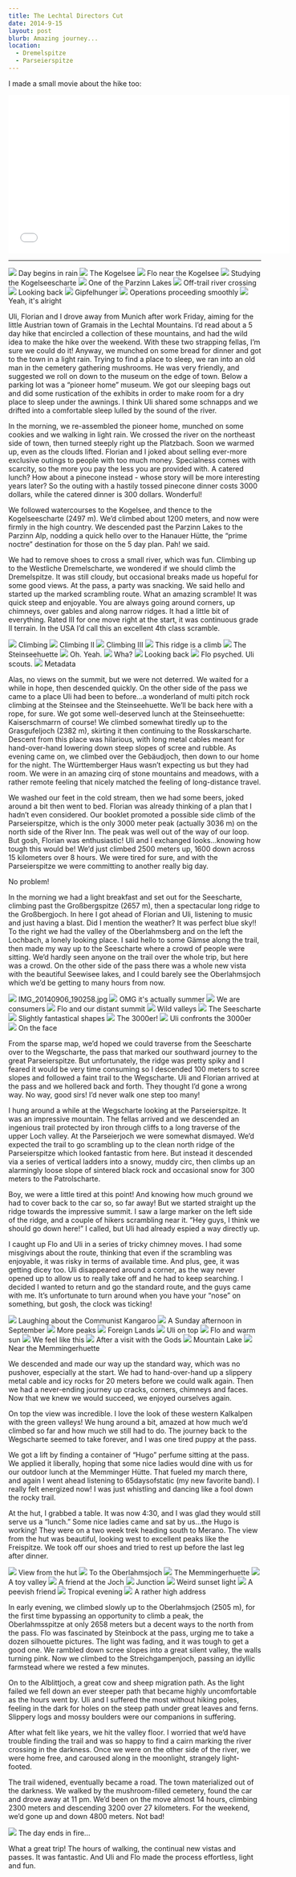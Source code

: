```yaml
---
title: The Lechtal Directors Cut
date: 2014-9-15
layout: post
blurb: Amazing journey...
location:
  - Dremelspitze
  - Parseierspitze
---
```


I made a small movie about the hike too:
<iframe width="560" height="315" src="//www.youtube.com/embed/cnDMvHYxNNY"
frameborder="0" allowfullscreen></iframe>

---

<a href='https://www.flickr.com/photos/55338612@N00/15350499510'>
<img src='https://farm6.static.flickr.com/5599/15350499510_7289a8ab26_b.jpg'></a>
Day begins in rain



<a href='https://www.flickr.com/photos/55338612@N00/15512446816'>
<img src='https://farm4.static.flickr.com/3953/15512446816_3c875a4670_b.jpg'></a>
The Kogelsee



<a href='https://www.flickr.com/photos/55338612@N00/15349974298'>
<img src='https://farm4.static.flickr.com/3948/15349974298_9933551691_b.jpg'></a>
Flo near the Kogelsee



<a href='https://www.flickr.com/photos/55338612@N00/15536168245'>
<img src='https://farm4.static.flickr.com/3944/15536168245_3839dfa0f0_b.jpg'></a>
Studying the Kogelseescharte



<a href='https://www.flickr.com/photos/55338612@N00/14915420304'>
<img src='https://farm4.static.flickr.com/3933/14915420304_9af1c1668a_b.jpg'></a>
One of the Parzinn Lakes



<a href='https://www.flickr.com/photos/55338612@N00/15350540220'>
<img src='https://farm4.static.flickr.com/3931/15350540220_4a89d4fb4d_b.jpg'></a>
Off-trail river crossing



<a href='https://www.flickr.com/photos/55338612@N00/15350542090'>
<img src='https://farm6.static.flickr.com/5609/15350542090_20eaf90818_b.jpg'></a>
Looking back



<a href='https://www.flickr.com/photos/55338612@N00/15536185675'>
<img src='https://farm4.static.flickr.com/3938/15536185675_ef657bc2cb_b.jpg'></a>
Gipfelhunger



<a href='https://www.flickr.com/photos/55338612@N00/15533484741'>
<img src='https://farm4.static.flickr.com/3949/15533484741_9d14bcf58d_b.jpg'></a>
Operations proceeding smoothly



<a href='https://www.flickr.com/photos/55338612@N00/15533486901'>
<img src='https://farm4.static.flickr.com/3928/15533486901_83fdfea772_b.jpg'></a>
Yeah, it's alright



Uli, Florian and I drove away from Munich after work Friday, aiming for the
little Austrian town of Gramais in the Lechtal Mountains. I’d read about a 5 day
hike that encircled a collection of these mountains, and had the wild idea to
make the hike over the weekend. With these two strapping fellas, I’m sure we
could do it!  Anyway, we munched on some bread for dinner and got to the town in
a light rain. Trying to find a place to sleep, we ran into an old man in the
cemetery gathering mushrooms. He was very friendly, and suggested we roll on
down to the museum on the edge of town. Below a parking lot was a “pioneer home”
museum. We got our sleeping bags out and did some rustication of the exhibits in
order to make room for a dry place to sleep under the awnings. I think Uli
shared some schnapps and we drifted into a comfortable sleep lulled by the sound
of the river.

In the morning, we re-assembled the pioneer home, munched on some cookies and we
walking in light rain. We crossed the river on the northeast side of town, then
turned steeply right up the Platzbach. Soon we warmed up, even as the clouds
lifted. Florian and I joked about selling ever-more exclusive outings to people
with too much money. Specialness comes with scarcity, so the more you pay the
less you are provided with. A catered lunch? How about a pinecone instead -
whose story will be more interesting years later? So the outing with a hastily
tossed pinecone dinner costs 3000 dollars, while the catered dinner is 300
dollars. Wonderful!

We followed watercourses to the Kogelsee, and thence to the Kogelseescharte
(2497 m). We’d climbed about 1200 meters, and now were firmly in the high
country. We descended past the Parzinn Lakes to the Parzinn Alp, nodding a quick
hello over to the Hanauer Hütte, the “prime noctre” destination for those on the
5 day plan. Pah! we said.

We had to remove shoes to cross a small river, which was fun. Climbing up to the
Westliche Dremelscharte, we wondered if we should climb the Dremelspitze. It was
still cloudy, but occasional breaks made us hopeful for some good views. At the
pass, a party was snacking. We said hello and started up the marked scrambling
route. What an amazing scramble! It was quick steep and enjoyable. You are
always going around corners, up chimneys, over gables and along narrow
ridges. It had a little bit of everything. Rated III for one move right at the
start, it was continuous grade II terrain. In the USA I’d call this an excellent
4th class scramble.

<a href='https://www.flickr.com/photos/55338612@N00/15350020438'>
<img src='https://farm4.static.flickr.com/3936/15350020438_221e3aaaec_b.jpg'></a>
Climbing



<a href='https://www.flickr.com/photos/55338612@N00/15533490821'>
<img src='https://farm4.static.flickr.com/3937/15533490821_659250c19c_b.jpg'></a>
Climbing II



<a href='https://www.flickr.com/photos/55338612@N00/14915442994'>
<img src='https://farm6.static.flickr.com/5612/14915442994_0f299284a6_b.jpg'></a>
Climbing III



<a href='https://www.flickr.com/photos/55338612@N00/15533494471'>
<img src='https://farm4.static.flickr.com/3929/15533494471_d3e526887b_b.jpg'></a>
This ridge is a climb



<a href='https://www.flickr.com/photos/55338612@N00/15512494536'>
<img src='https://farm4.static.flickr.com/3936/15512494536_b0fbbef9b0_b.jpg'></a>
The Steinseehuette



<a href='https://www.flickr.com/photos/55338612@N00/15349562859'>
<img src='https://farm4.static.flickr.com/3939/15349562859_6ba59f49ce_b.jpg'></a>
Oh. Yeah.



<a href='https://www.flickr.com/photos/55338612@N00/15350032978'>
<img src='https://farm4.static.flickr.com/3930/15350032978_97b1d70071_b.jpg'></a>
Wha?



<a href='https://www.flickr.com/photos/55338612@N00/15536205525'>
<img src='https://farm4.static.flickr.com/3953/15536205525_c1b86cf5c9_b.jpg'></a>
Looking back



<a href='https://www.flickr.com/photos/55338612@N00/15537030572'>
<img src='https://farm6.static.flickr.com/5597/15537030572_3a98b695e5_b.jpg'></a>
Flo psyched. Uli scouts.



<a href='https://www.flickr.com/photos/55338612@N00/15350187507'>
<img src='https://farm6.static.flickr.com/5602/15350187507_b5bbe15932_b.jpg'></a>
Metadata



Alas, no views on the summit, but we were not deterred. We waited for a while in
hope, then descended quickly. On the other side of the pass we came to a place
Uli had been to before…a wonderland of multi pitch rock climbing at the Steinsee
and the Steinseehuette. We’ll be back here with a rope, for sure. We got some
well-deserved lunch at the Steinseehuette: Kaiserschmarrn of course! We climbed
somewhat tiredly up to the Grasgufeljoch (2382 m), skirting it then continuing
to the Rosskarscharte. Descent from this place was hilarious, with long metal
cables meant for hand-over-hand lowering down steep slopes of scree and
rubble. As evening came on, we climbed over the Gebäudjoch, then down to our
home for the night. The Württemberger Haus wasn’t expecting us but they had
room. We were in an amazing cirq of stone mountains and meadows, with a rather
remote feeling that nicely matched the feeling of long-distance travel.

We washed our feet in the cold stream, then we had some beers, joked around a
bit then went to bed. Florian was already thinking of a plan that I hadn’t even
considered. Our booklet promoted a possible side climb of the Parseierspitze,
which is the only 3000 meter peak (actually 3036 m) on the north side of the
River Inn. The peak was well out of the way of our loop. But gosh, Florian was
enthusiastic! Uli and I exchanged looks…knowing how tough this would be! We’d
just climbed 2500 meters up, 1600 down across 15 kilometers over 8 hours. We
were tired for sure, and with the Parseierspitze we were committing to another
really big day.

No problem!

In the morning we had a light breakfast and set out for the Seescharte, climbing
past the Großbergspitze (2657 m), then a spectacular long ridge to the
Großbergjoch. In here I got ahead of Florian and Uli, listening to music and
just having a blast. Did I mention the weather? It was perfect blue sky!! To the
right we had the valley of the Oberlahmsberg and on the left the Lochbach, a
lonely looking place. I said hello to some Gämse along the trail, then made my
way up to the Seescharte where a crowd of people were sitting. We’d hardly seen
anyone on the trail over the whole trip, but here was a crowd. On the other side
of the pass there was a whole new vista with the beautiful Seewisee lakes, and I
could barely see the Oberlahmsjoch which we’d be getting to many hours from now.

<a href='https://www.flickr.com/photos/55338612@N00/15533506041'>
<img src='https://farm6.static.flickr.com/5609/15533506041_33baab9b60_b.jpg'></a>
IMG_20140906_190258.jpg



<a href='https://www.flickr.com/photos/55338612@N00/15350568330'>
<img src='https://farm4.static.flickr.com/3946/15350568330_942568d73a_b.jpg'></a>
OMG it's actually summer



<a href='https://www.flickr.com/photos/55338612@N00/15537036592'>
<img src='https://farm6.static.flickr.com/5605/15537036592_247a1fb245_b.jpg'></a>
We are consumers



<a href='https://www.flickr.com/photos/55338612@N00/14916026533'>
<img src='https://farm6.static.flickr.com/5606/14916026533_2769b74f60_b.jpg'></a>
Flo and our distant summit



<a href='https://www.flickr.com/photos/55338612@N00/15350042668'>
<img src='https://farm6.static.flickr.com/5604/15350042668_e9bf166afd_b.jpg'></a>
Wild valleys



<a href='https://www.flickr.com/photos/55338612@N00/15350044958'>
<img src='https://farm4.static.flickr.com/3927/15350044958_1020e12a36_b.jpg'></a>
The Seescharte



<a href='https://www.flickr.com/photos/55338612@N00/15537041612'>
<img src='https://farm6.static.flickr.com/5600/15537041612_ccbf2d5615_b.jpg'></a>
Slightly fantastical shapes



<a href='https://www.flickr.com/photos/55338612@N00/15350198067'>
<img src='https://farm6.static.flickr.com/5603/15350198067_187b524063_b.jpg'></a>
The 3000er!



<a href='https://www.flickr.com/photos/55338612@N00/14916034133'>
<img src='https://farm6.static.flickr.com/5598/14916034133_f1e1628d13_b.jpg'></a>
Uli confronts the 3000er



<a href='https://www.flickr.com/photos/55338612@N00/15350052128'>
<img src='https://farm4.static.flickr.com/3932/15350052128_18b9dbb7f3_b.jpg'></a>
On the face



From the sparse map, we’d hoped we could traverse from the Seescharte over to
the Wegscharte, the pass that marked our southward journey to the great
Parseierspitze. But unfortunately, the ridge was pretty spiky and I feared it
would be very time consuming so I descended 100 meters to scree slopes and
followed a faint trail to the Wegscharte. Uli and Florian arrived at the pass
and we hollered back and forth. They thought I’d gone a wrong way. No way, good
sirs! I’d never walk one step too many!

I hung around a while at the Wegscharte looking at the Parseierspitze. It was an
impressive mountain. The fellas arrived and we descended an ingenious trail
protected by iron through cliffs to a long traverse of the upper Loch valley. At
the Parseierjoch we were somewhat dismayed. We’d expected the trail to go
scrambling up to the clean north ridge of the Parseierspitze which looked
fantastic from here. But instead it descended via a series of vertical ladders
into a snowy, muddy circ, then climbs up an alarmingly loose slope of sintered
black rock and occasional snow for 300 meters to the Patrolscharte.

Boy, we were a little tired at this point! And knowing how much ground we had to
cover back to the car so, so far away! But we started straight up the ridge
towards the impressive summit. I saw a large marker on the left side of the
ridge, and a couple of hikers scrambling near it. “Hey guys, I think we should
go down here!” I called, but Uli had already espied a way directly up.

I caught up Flo and Uli in a series of tricky chimney moves. I had some
misgivings about the route, thinking that even if the scrambling was enjoyable,
it was risky in terms of available time. And plus, gee, it was getting dicey
too. Uli disappeared around a corner, as the way never opened up to allow us to
really take off and he had to keep searching. I decided I wanted to return and
go the standard route, and the guys came with me. It’s unfortunate to turn
around when you have your “nose” on something, but gosh, the clock was ticking!

<a href='https://www.flickr.com/photos/55338612@N00/15533521191'>
<img src='https://farm4.static.flickr.com/3944/15533521191_ca018deeae_b.jpg'></a>
Laughing about the Communist Kangaroo



<a href='https://www.flickr.com/photos/55338612@N00/15537049572'>
<img src='https://farm6.static.flickr.com/5602/15537049572_14e4ba9602_b.jpg'></a>
A Sunday afternoon in September



<a href='https://www.flickr.com/photos/55338612@N00/15536229395'>
<img src='https://farm4.static.flickr.com/3942/15536229395_3dd437a7bb_b.jpg'></a>
More peaks



<a href='https://www.flickr.com/photos/55338612@N00/15350588120'>
<img src='https://farm4.static.flickr.com/3932/15350588120_6c8e76d631_b.jpg'></a>
Foreign Lands



<a href='https://www.flickr.com/photos/55338612@N00/14915479104'>
<img src='https://farm4.static.flickr.com/3953/14915479104_f30b8722d5_b.jpg'></a>
Uli on top



<a href='https://www.flickr.com/photos/55338612@N00/15512528766'>
<img src='https://farm4.static.flickr.com/3946/15512528766_ec983fef2f_b.jpg'></a>
Flo and warm sun



<a href='https://www.flickr.com/photos/55338612@N00/15536236435'>
<img src='https://farm4.static.flickr.com/3955/15536236435_9f510b5a19_b.jpg'></a>
We feel like this



<a href='https://www.flickr.com/photos/55338612@N00/14916051483'>
<img src='https://farm4.static.flickr.com/3943/14916051483_38e8446bc5_b.jpg'></a>
After a visit with the Gods



<a href='https://www.flickr.com/photos/55338612@N00/15349600989'>
<img src='https://farm4.static.flickr.com/3942/15349600989_1301dc0a16_b.jpg'></a>
Mountain Lake



<a href='https://www.flickr.com/photos/55338612@N00/15350597910'>
<img src='https://farm4.static.flickr.com/3936/15350597910_d064940c26_b.jpg'></a>
Near the Memmingerhuette



We descended and made our way up the standard way, which was no pushover,
especially at the start. We had to hand-over-hand up a slippery metal cable and
icy rocks for 20 meters before we could walk again. Then we had a never-ending
journey up cracks, corners, chimneys and faces. Now that we knew we would
succeed, we enjoyed ourselves again.

On top the view was incredible. I love the look of these western Kalkalpen with
the green valleys! We hung around a bit, amazed at how much we’d climbed so far
and how much we still had to do. The journey back to the Wegscharte seemed to
take forever, and I was one tired puppy at the pass.

We got a lift by finding a container of “Hugo” perfume sitting at the pass. We
applied it liberally, hoping that some nice ladies would dine with us for our
outdoor lunch at the Memminger Hütte. That fueled my march there, and again I
went ahead listening to 65daysofstatic (my new favorite band). I really felt
energized now! I was just whistling and dancing like a fool down the rocky
trail.

At the hut, I grabbed a table. It was now 4:30, and I was glad they would still
serve us a “lunch.” Some nice ladies came and sat by us...the Hugo is working!
They were on a two week trek heading south to Merano. The view from the hut was
beautiful, looking west to excellent peaks like the Freispitze. We took off our
shoes and tried to rest up before the last leg after dinner.

<a href='https://www.flickr.com/photos/55338612@N00/15533539561'>
<img src='https://farm4.static.flickr.com/3949/15533539561_a2c6b4f577_b.jpg'></a>
View from the hut



<a href='https://www.flickr.com/photos/55338612@N00/15537068142'>
<img src='https://farm6.static.flickr.com/5604/15537068142_9ca49e66b1_b.jpg'></a>
To the Oberlahmsjoch



<a href='https://www.flickr.com/photos/55338612@N00/15350076448'>
<img src='https://farm4.static.flickr.com/3927/15350076448_dba1ed9c35_b.jpg'></a>
The Memmingerhuette



<a href='https://www.flickr.com/photos/55338612@N00/15349610899'>
<img src='https://farm4.static.flickr.com/3933/15349610899_cbdb2d5e7b_b.jpg'></a>
A toy valley



<a href='https://www.flickr.com/photos/55338612@N00/15536251215'>
<img src='https://farm4.static.flickr.com/3952/15536251215_2e7afe76da_b.jpg'></a>
A friend at the Joch



<a href='https://www.flickr.com/photos/55338612@N00/15350612920'>
<img src='https://farm4.static.flickr.com/3945/15350612920_88b22258be_b.jpg'></a>
Junction



<a href='https://www.flickr.com/photos/55338612@N00/15537082632'>
<img src='https://farm4.static.flickr.com/3947/15537082632_8a076b9f02_b.jpg'></a>
Weird sunset light



<a href='https://www.flickr.com/photos/55338612@N00/15350240797'>
<img src='https://farm4.static.flickr.com/3938/15350240797_6c511cc1bf_b.jpg'></a>
A peevish friend



<a href='https://www.flickr.com/photos/55338612@N00/15536264565'>
<img src='https://farm6.static.flickr.com/5601/15536264565_6c06166c84_b.jpg'></a>
Tropical evening



<a href='https://www.flickr.com/photos/55338612@N00/14916080873'>
<img src='https://farm4.static.flickr.com/3938/14916080873_090116250a_b.jpg'></a>
A rather high address



In early evening, we climbed slowly up to the Oberlahmsjoch (2505 m), for the
first time bypassing an opportunity to climb a peak, the Oberlahmsspitze at only
2658 meters but a decent ways to the north from the pass. Flo was fascinated by
Steinbock at the pass, urging me to take a dozen silhouette pictures. The light
was fading, and it was tough to get a good one. We rambled down scree slopes
into a great silent valley, the walls turning pink. Now we climbed to the
Streichgampenjoch, passing an idyllic farmstead where we rested a few minutes.

On to the Alblittjoch, a great cow and sheep migration path. As the light failed
we fell down an ever steeper path that became highly uncomfortable as the hours
went by. Uli and I suffered the most without hiking poles, feeling in the dark
for holes on the steep path under great leaves and ferns. Slippery logs and
mossy boulders were our companions in suffering.

After what felt like years, we hit the valley floor. I worried that we’d have
trouble finding the trail and was so happy to find a cairn marking the river
crossing in the darkness. Once we were on the other side of the river, we were
home free, and caroused along in the moonlight, strangely light-footed.

The trail widened, eventually became a road. The town materialized out of the
darkness. We walked by the mushroom-filled cemetery, found the car and drove
away at 11 pm. We’d been on the move almost 14 hours, climbing 2300 meters and
descending 3200 over 27 kilometers. For the weekend, we’d gone up and down 4800
meters. Not bad!

<a href='https://www.flickr.com/photos/55338612@N00/15350625770'>
<img src='https://farm4.static.flickr.com/3927/15350625770_412b568d53_b.jpg'></a>
The day ends in fire...



What a great trip! The hours of walking, the continual new vistas and passes. It
was fantastic. And Uli and Flo made the process effortless, light and fun.
 


